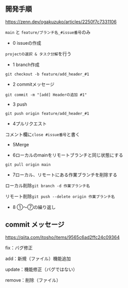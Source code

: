 ## 開発手順
https://zenn.dev/ogakuzuko/articles/2250f7c7331106

`main` と `feature/ブランチ名_#issue番号`のみ

- 0 issueの作成

`projectの選択 & タスク分解`を行う

- 1 branch作成

`git checkout -b feature/add_header_#1`


- 2 commitメッセージ

`git commit -m "[add] Headerの追加 #1"`


- 3 push

`git push origin feature/add_header_#1`

- 4プルリクエスト

コメント欄に`close #issue番号`と書く

- 5Merge

- 6ローカルのmainをリモートブランチと同じ状態にする

`git pull origin main`

- 7ローカル、リモートにある作業ブランチを削除する

ローカル削除`git branch -d 作業ブランチ名`

リモート削除`git push --delete origin 作業ブランチ名`

- 8 ①〜⑦の繰り返し





## commit メッセージ
https://qiita.com/itosho/items/9565c6ad2ffc24c09364

fix：バグ修正

add：新規（ファイル）機能追加

update：機能修正（バグではない）

remove：削除（ファイル）
